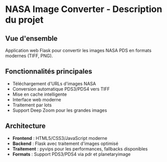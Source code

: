 # NASA Image Converter - Description du projet

## Vue d'ensemble
Application web Flask pour convertir les images NASA PDS en formats modernes (TIFF, PNG).

## Fonctionnalités principales
- Téléchargement d'URLs d'images NASA
- Conversion automatique PDS3/PDS4 vers TIFF
- Mise en cache intelligente
- Interface web moderne
- Traitement par lots
- Support Deep Zoom pour les grandes images

## Architecture
- **Frontend** : HTML5/CSS3/JavaScript moderne
- **Backend** : Flask avec traitement d'images optimisé
- **Traitement** : pyvips pour les performances, fallbacks disponibles
- **Formats** : Support PDS3/PDS4 via pdr et planetaryimage
